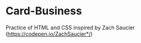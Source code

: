 # Card-Business
Practice of HTML and CSS inspired by Zach Saucier (https://codepen.io/ZachSaucier*/)
